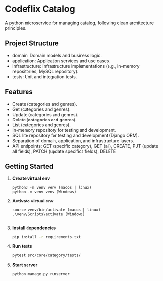 # Codeflix Catalog

A python microservice for managing catalog, following clean architecture principles.

## Project Structure

- domain: Domain models and business logic.
- application: Application services and use cases.
- infrastructure: Infrastructure implementations (e.g., in-memory repositories, MySQL repository).
- tests: Unit and integration tests.

## Features

- Create (categories and genres).
- Get (categories and genres).
- Update (categories and genres).
- Delete (categories and genres).
- List (categories and genres).
- In-memory repository for testing and development.
- SQL lite repository for testing and development (Django ORM).
- Separation of domain, application, and infrastructure layers.
- API endpoints: GET (specific category), GET (all), CREATE, PUT (update all fields), PATCH (update specifics fields), DELETE

## Getting Started

1. **Create virtual env**
   ```
   python3 -m venv venv (macos | linux)
   python -m venv venv (Windows)
   ````

2. **Activate virtual env**
   ```
   source venv/bin/activate (macos | linux)
   .\venv/Scripts\activate (Windows)


3. **Install dependencies**  
   ```bash
   pip install -r requirements.txt
   ```

4. **Run tests**  
   ```bash
   pytest src/core/category/tests/
   ```
5. **Start server**
   ```bash
   python manage.py runserver
   ```